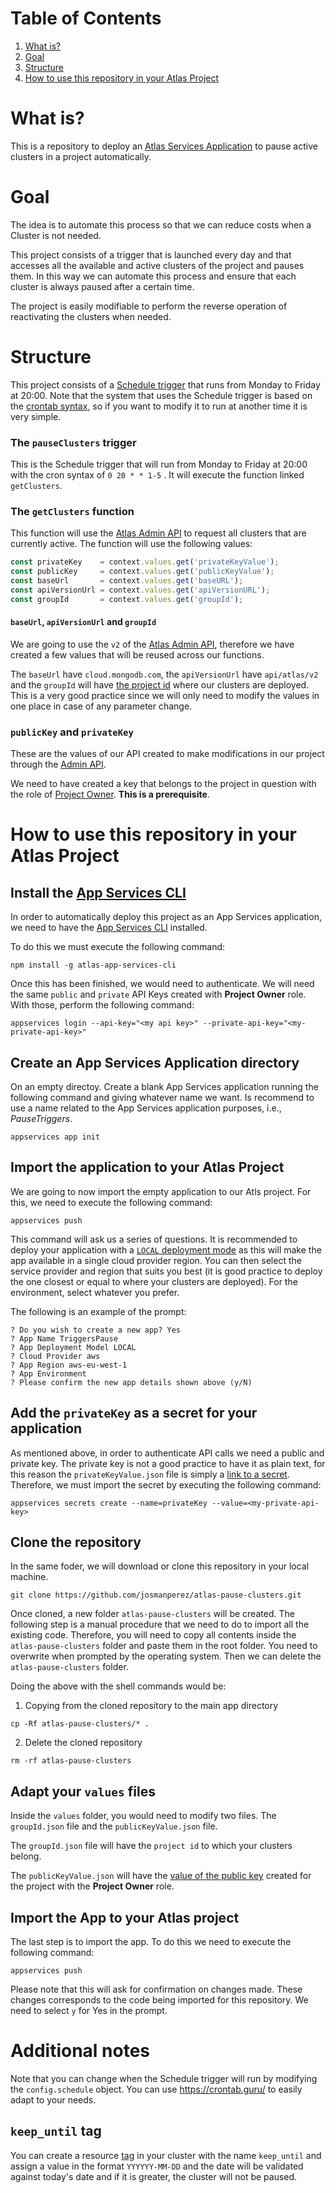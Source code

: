 # Table of Contents
1. [What is?](#what-is)
2. [Goal](#goal)
3. [Structure](#structure)
4. [How to use this repository in your Atlas Project](#how-to-use-this-repository-in-your-atlas-project)

# What is?

This is a repository to deploy an [Atlas Services Application](https://www.mongodb.com/docs/atlas/app-services/) to pause active clusters in a project automatically. 

# Goal

The idea is to automate this process so that we can reduce costs when a Cluster is not needed. 

This project consists of a trigger that is launched every day and that accesses all the available and active clusters of the project and pauses them. In this way we can automate this process and ensure that each cluster is always paused after a certain time.

The project is easily modifiable to perform the reverse operation of reactivating the clusters when needed.

# Structure

This project consists of a [Schedule trigger](https://www.mongodb.com/docs/atlas/app-services/triggers/scheduled-triggers/#scheduled-triggers) that runs from Monday to Friday at 20:00. Note that the system that uses the Schedule trigger is based on the [crontab syntax](https://crontab.guru/), so if you want to modify it to run at another time it is very simple.

### The `pauseClusters` trigger

This is the Schedule trigger that will run from Monday to Friday at 20:00 with the cron syntax of `0 20 * * 1-5` . It will execute the function linked `getClusters`.

### The `getClusters` function

This function will use the [Atlas Admin API](https://www.mongodb.com/docs/atlas/reference/api-resources-spec/v2/) to request all clusters that are currently active. The function will use the following values: 

```js
const privateKey    = context.values.get('privateKeyValue');
const publicKey     = context.values.get('publicKeyValue');
const baseUrl       = context.values.get('baseURL');
const apiVersionUrl = context.values.get('apiVersionURL');
const groupId       = context.values.get('groupId');
```

#### `baseUrl`, `apiVersionUrl` and `groupId`

We are going to use the `v2` of the [Atlas Admin API](https://www.mongodb.com/docs/atlas/reference/api-resources-spec/v2/), therefore we have created a few values that will be reused across our functions. 

The `baseUrl` have `cloud.mongodb.com`, the `apiVersionUrl` have `api/atlas/v2` and the `groupId` will have [the project id](https://www.mongodb.com/docs/atlas/tutorial/manage-project-settings/#manage-project-settings-1) where our clusters are deployed. This is a very good practice since we will only need to modify the values in one place in case of any parameter change.

### `publicKey` and `privateKey`

These are the values of our API created to make modifications in our project through the [Admin API](https://www.mongodb.com/docs/atlas/api/). 

We need to have created a key that belongs to the project in question with the role of [Project Owner](https://www.mongodb.com/docs/atlas/reference/user-roles/#mongodb-authrole-Project-Owner). **This is a prerequisite**. 

# How to use this repository in your Atlas Project

## Install the [App Services CLI](https://www.mongodb.com/docs/atlas/app-services/cli/)

In order to automatically deploy this project as an App Services application, we need to have the [App Services CLI](https://www.mongodb.com/docs/atlas/app-services/cli/) installed. 

To do this we must execute the following command: 

```shell
npm install -g atlas-app-services-cli
```

Once this has been finished, we would need to authenticate. We will need the same `public` and `private` API Keys created with **Project Owner** role. With those, perform the following command: 

```shell
appservices login --api-key="<my api key>" --private-api-key="<my-private-api-key>"
```

## Create an App Services Application directory 

On an empty directoy. Create a blank App Services application running the following command and giving whatever name we want. Is recommend to use a name related to the App Services application purposes, i.e., *PauseTriggers*.

```shell
appservices app init
```

## Import the application to your Atlas Project

We are going to now import the empty application to our Atls project. For this, we need to execute the following command: 

```shell
appservices push
```

This command will ask us a series of questions. It is recommended to deploy your application with a [`LOCAL` deployment mode](https://www.mongodb.com/docs/atlas/app-services/apps/deployment-models-and-regions/#local-deployment) as this will make the app available in a single cloud provider region. You can then select the service provider and region that suits you best (it is good practice to deploy the one closest or equal to where your clusters are deployed). For the environment, select whatever you prefer.

The following is an example of the prompt: 

```shell
? Do you wish to create a new app? Yes
? App Name TriggersPause
? App Deployment Model LOCAL
? Cloud Provider aws
? App Region aws-eu-west-1
? App Environment
? Please confirm the new app details shown above (y/N)
```

## Add the `privateKey` as a secret for your application

As mentioned above, in order to authenticate API calls we need a public and private key. The private key is not a good practice to have it as plain text, for this reason the `privateKeyValue.json` file is simply a [link to a secret](https://www.mongodb.com/docs/atlas/app-services/values-and-secrets/define-and-manage-secrets/#access-a-secret). Therefore, we must import the secret by executing the following command:

```shell
appservices secrets create --name=privateKey --value=<my-private-api-key>
```

## Clone the repository

In the same foder, we will download or clone this repository in your local machine. 

```shell
git clone https://github.com/josmanperez/atlas-pause-clusters.git
```

Once cloned, a new folder `atlas-pause-clusters` will be created. The following step is a manual procedure that we need to do to import all the existing code. Therefore, you will need to copy all contents inside the `atlas-pause-clusters` folder and paste them in the root folder. You need to overwrite when prompted by the operating system. Then we can delete the `atlas-pause-clusters` folder.

Doing the above with the shell commands would be: 

1. Copying from the cloned repository to the main app directory

```shell
cp -Rf atlas-pause-clusters/* .
```

2. Delete the cloned repository

```shell
rm -rf atlas-pause-clusters
```

## Adapt your `values` files

Inside the `values` folder, you would need to modify two files. The `groupId.json` file and the `publicKeyValue.json` file. 

The `groupId.json` file will have the `project id` to which your clusters belong.

The `publicKeyValue.json` will have the [value of the public key](https://www.mongodb.com/docs/atlas/configure-api-access-project/#view-the-api-keys-in-a-project) created for the project with the **Project Owner** role.

## Import the App to your Atlas project

The last step is to import the app. To do this we need to execute the following command:

```shell
appservices push
```

Please note that this will ask for confirmation on changes made. These changes corresponds to the code being imported for this repository. We need to select `y` for Yes in the prompt.

# Additional notes

Note that you can change when the Schedule trigger will run by modifying the `config.schedule` object. You can use https://crontab.guru/ to easily adapt to your needs.

## `keep_until` tag

You can create a resource [tag](https://www.mongodb.com/docs/atlas/tags/) in your cluster with the name `keep_until` and assign a value in the format `YYYYYY-MM-DD` and the date will be validated against today's date and if it is greater, the cluster will not be paused.